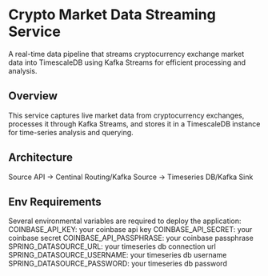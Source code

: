 # Crypto Market Data Streaming Service

A real-time data pipeline that streams cryptocurrency exchange market data into TimescaleDB using Kafka Streams for efficient processing and analysis.

## Overview

This service captures live market data from cryptocurrency exchanges, processes it through Kafka Streams, and stores it in a TimescaleDB instance for time-series analysis and querying. 

## Architecture

Source API -> Centinal Routing/Kafka Source -> Timeseries DB/Kafka Sink

## Env Requirements
Several environmental variables are required to deploy the application:
COINBASE_API_KEY: your coinbase api key
COINBASE_API_SECRET: your coinbase secret
COINBASE_API_PASSPHRASE: your coinbase passphrase
SPRING_DATASOURCE_URL: your timeseries db connection url
SPRING_DATASOURCE_USERNAME: your timeseries db username
SPRING_DATASOURCE_PASSWORD: your timeseries db password
